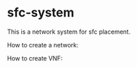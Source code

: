 # sfc-system
This is a network system for sfc placement.


How to create a network:

How to create VNF: